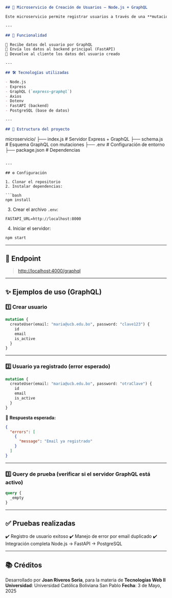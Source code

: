 ```markdown
## 🧠 Microservicio de Creación de Usuarios — Node.js + GraphQL

Este microservicio permite registrar usuarios a través de una **mutación GraphQL**. Los datos son enviados a un backend FastAPI mediante una llamada REST (`POST /users/register`), el cual los almacena en una base de datos PostgreSQL.

---

## 📌 Funcionalidad

🔹 Recibe datos del usuario por GraphQL  
🔹 Envía los datos al backend principal (FastAPI)  
🔹 Devuelve al cliente los datos del usuario creado

---

## 🛠️ Tecnologías utilizadas

- Node.js
- Express
- GraphQL (`express-graphql`)
- Axios
- Dotenv
- FastAPI (backend)
- PostgreSQL (base de datos)

---

## 📂 Estructura del proyecto

```

microservicio/
├── index.js         # Servidor Express + GraphQL
├── schema.js        # Esquema GraphQL con mutaciones
├── .env             # Configuración de entorno
├── package.json     # Dependencias

````

---

## ⚙️ Configuración

1. Clonar el repositorio  
2. Instalar dependencias:

```bash
npm install
````

3. Crear el archivo `.env`:

```
FASTAPI_URL=http://localhost:8000
```

4. Iniciar el servidor:

```bash
npm start
```

---

## 🚀 Endpoint

> [http://localhost:4000/graphql](http://localhost:4000/graphql)

---

## ✨ Ejemplos de uso (GraphQL)

### 1️⃣ Crear usuario

```graphql
mutation {
  createUser(email: "maria@ucb.edu.bo", password: "clave123") {
    id
    email
    is_active
  }
}
```

---

### 2️⃣ Usuario ya registrado (error esperado)

```graphql
mutation {
  createUser(email: "maria@ucb.edu.bo", password: "otraClave") {
    id
    email
    is_active
  }
}
```

📨 **Respuesta esperada:**

```json
{
  "errors": [
    {
      "message": "Email ya registrado"
    }
  ]
}
```

---

### 3️⃣ Query de prueba (verificar si el servidor GraphQL está activo)

```graphql
query {
  _empty
}
```

---

## ✅ Pruebas realizadas

✔️ Registro de usuario exitoso
✔️ Manejo de error por email duplicado
✔️ Integración completa Node.js → FastAPI → PostgreSQL

---

## 📚 Créditos

Desarrollado por **Joan Riveros Soria**, para la materia de **Tecnologías Web II**
**Universidad**: Universidad Católica Boliviana San Pablo
**Fecha**: 3 de Mayo, 2025
